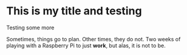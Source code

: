 # This is my title and testing

Testing some more

Sometimes, things go to plan. Other times, they do not. Two weeks of
playing with a Raspberry Pi to just **work**, but alas, it is not to be.
